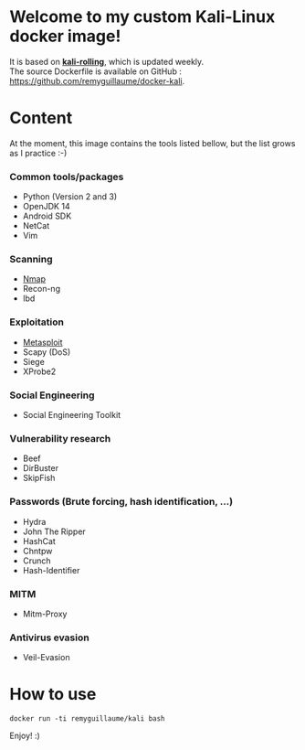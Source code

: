 # Welcome to my custom Kali-Linux docker image!

It is based on **[kali-rolling](https://hub.docker.com/r/kalilinux/kali-rolling)**, which is updated weekly.  
The source Dockerfile is available on GitHub : https://github.com/remyguillaume/docker-kali.

# Content
At the moment, this image contains the tools listed bellow, but the list grows as I practice :-)

### Common tools/packages
- Python (Version 2 and 3)
- OpenJDK 14
- Android SDK
- NetCat
- Vim

### Scanning
- [Nmap](https://nmap.org/)
- Recon-ng
- lbd


### Exploitation
- [Metasploit](https://www.metasploit.com/)
- Scapy (DoS)
- Siege
- XProbe2

### Social Engineering
- Social Engineering Toolkit

### Vulnerability research
- Beef
- DirBuster
- SkipFish

### Passwords (Brute forcing, hash identification, ...)
- Hydra
- John The Ripper
- HashCat
- Chntpw
- Crunch
- Hash-Identifier

### MITM
- Mitm-Proxy

### Antivirus evasion
- Veil-Evasion

# How to use
`docker run -ti remyguillaume/kali bash`

Enjoy! :)